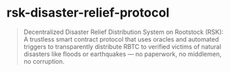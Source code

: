 # rsk-disaster-relief-protocol
> Decentralized Disaster Relief Distribution System on Rootstock (RSK): A trustless smart contract protocol that uses oracles and automated triggers to transparently distribute RBTC to verified victims of natural disasters like floods or earthquakes — no paperwork, no middlemen, no corruption.
